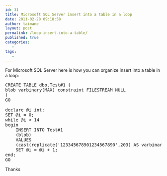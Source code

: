 ```yaml
---
id: 31
title: Microsoft SQL Server insert into a table in a loop
date: 2011-02-28 09:18:58
author: taimane
layout: post
permalink: /loop-insert-into-a-table/
published: true
categories:
   -
tags:
   -
---
```

For Microsoft SQL Server here is how you can organize insert into a table in a loop:

<pre>CREATE TABLE dbo.Test#1 (
blob varbinary(MAX) constraint FILESTREAM NULL
)
GO
  
declare @i int;
SET @i = 0;
while @i < 14
begin
	INSERT INTO Test#1
	(blob)
	VALUES
	(cast(replicate('123345678901234567890',203) AS varbinary(MAX)));
	SET @i = @i + 1;
end;
GO</pre>

Thanks
  

